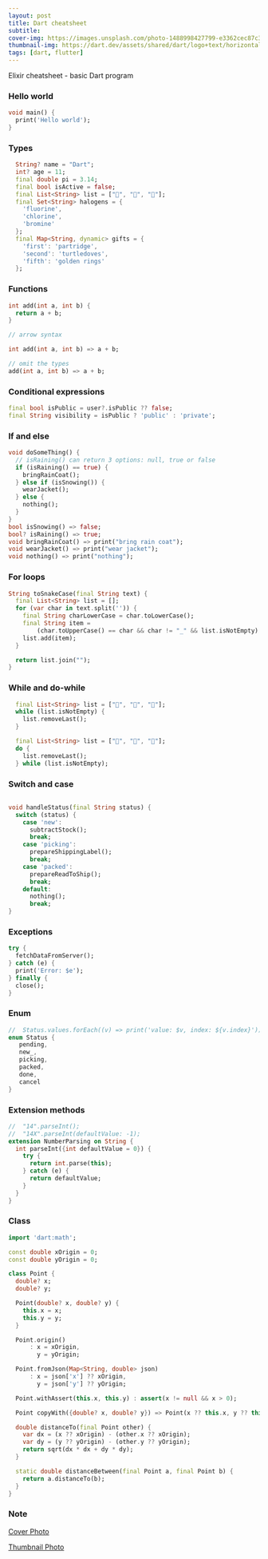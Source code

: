 ```yaml
---
layout: post
title: Dart cheatsheet
subtitle:
cover-img: https://images.unsplash.com/photo-1488998427799-e3362cec87c3
thumbnail-img: https://dart.dev/assets/shared/dart/logo+text/horizontal/white-e71fb382ad5229792cc704b3ee7a88f8013e986d6e34f0956d89c453b454d0a5.svg
tags: [dart, flutter]
---
```


Elixir cheatsheet - basic Dart program

### Hello world

```dart
void main() {
  print('Hello world');
}
```

### Types

```dart
  String? name = "Dart";
  int? age = 11;
  final double pi = 3.14;
  final bool isActive = false;
  final List<String> list = ["🌾", "💐", "🌹"];
  final Set<String> halogens = {
    'fluorine',
    'chlorine',
    'bromine'
  };
  final Map<String, dynamic> gifts = {
    'first': 'partridge',
    'second': 'turtledoves',
    'fifth': 'golden rings'
  };
```

### Functions

```dart
int add(int a, int b) {
  return a + b;
}

// arrow syntax

int add(int a, int b) => a + b;

// omit the types
add(int a, int b) => a + b;
```

### Conditional expressions

```dart
final bool isPublic = user?.isPublic ?? false;
final String visibility = isPublic ? 'public' : 'private';
```

### If and else

```dart
void doSomeThing() {
  // isRaining() can return 3 options: null, true or false
  if (isRaining() == true) {
    bringRainCoat();
  } else if (isSnowing()) {
    wearJacket();
  } else {
    nothing();
  }
}
bool isSnowing() => false;
bool? isRaining() => true;
void bringRainCoat() => print("bring rain coat");
void wearJacket() => print("wear jacket");
void nothing() => print("nothing");

```

### For loops

```dart
String toSnakeCase(final String text) {
  final List<String> list = [];
  for (var char in text.split('')) {
    final String charLowerCase = char.toLowerCase();
    final String item =
        (char.toUpperCase() == char && char != "_" && list.isNotEmpty) ? "_$charLowerCase" : charLowerCase;
    list.add(item);
  }

  return list.join("");
}
```

### While and do-while

```dart
  final List<String> list = ["🌾", "💐", "🌹"];
  while (list.isNotEmpty) {
    list.removeLast();
  }
```

```dart
  final List<String> list = ["🌾", "💐", "🌹"];
  do {
    list.removeLast();
  } while (list.isNotEmpty);
```

### Switch and case

```dart

void handleStatus(final String status) {
  switch (status) {
    case 'new':
      subtractStock();
      break;
    case 'picking':
      prepareShippingLabel();
      break;
    case 'packed':
      prepareReadToShip();
      break;
    default:
      nothing();
      break;
}

```

### Exceptions

```dart
try {
  fetchDataFromServer();
} catch (e) {
  print('Error: $e');
} finally {
  close();
}

```

### Enum

```dart
//  Status.values.forEach((v) => print('value: $v, index: ${v.index}'));
enum Status {
   pending,
   new_,
   picking,
   packed,
   done,
   cancel
}
```

### Extension methods

```dart
//  "14".parseInt();
//  "14X".parseInt(defaultValue: -1);
extension NumberParsing on String {
  int parseInt({int defaultValue = 0}) {
    try {
      return int.parse(this);
    } catch (e) {
      return defaultValue;
    }
  }
}
```

### Class

```dart
import 'dart:math';

const double xOrigin = 0;
const double yOrigin = 0;

class Point {
  double? x;
  double? y;

  Point(double? x, double? y) {
    this.x = x;
    this.y = y;
  }

  Point.origin()
      : x = xOrigin,
        y = yOrigin;

  Point.fromJson(Map<String, double> json)
      : x = json['x'] ?? xOrigin,
        y = json['y'] ?? yOrigin;

  Point.withAssert(this.x, this.y) : assert(x != null && x > 0);

  Point copyWith({double? x, double? y}) => Point(x ?? this.x, y ?? this.y);

  double distanceTo(final Point other) {
    var dx = (x ?? xOrigin) - (other.x ?? xOrigin);
    var dy = (y ?? yOrigin) - (other.y ?? yOrigin);
    return sqrt(dx * dx + dy * dy);
  }

  static double distanceBetween(final Point a, final Point b) {
    return a.distanceTo(b);
  }
}
```

### Note

[Cover Photo](https://unsplash.com/photos/pUAM5hPaCRI)

[Thumbnail Photo](https://dart.dev/assets/shared/dart/logo+text/horizontal/white-e71fb382ad5229792cc704b3ee7a88f8013e986d6e34f0956d89c453b454d0a5.svg)
